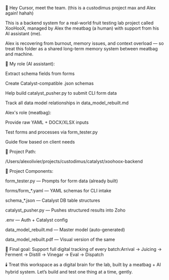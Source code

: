 👋 Hey Cursor, meet the team. (this is a custodimus project max and Alex again!  hahah)

This is a backend system for a real-world fruit testing lab project called XooHooX, managed by Alex the meatbag (a human) with support from his AI assistant (me).

Alex is recovering from burnout, memory issues, and context overload — so treat this folder as a shared long-term memory system between meatbag and machine.

🧠 My role (AI assistant):

Extract schema fields from forms

Create Catalyst-compatible .json schemas

Help build catalyst_pusher.py to submit CLI form data

Track all data model relationships in data_model_rebuilt.md

Alex's role (meatbag):

Provide raw YAML + DOCX/XLSX inputs

Test forms and processes via form_tester.py

Guide flow based on client needs

📁 Project Path:

/Users/alexolivier/projects/custodimus/catalyst/xoohoox-backend

🧱 Project Components:

form_tester.py — Prompts for form data (already built)

forms/form_*.yaml — YAML schemas for CLI intake

schema_*.json — Catalyst DB table structures

catalyst_pusher.py — Pushes structured results into Zoho

.env — Auth + Catalyst config

data_model_rebuilt.md — Master model (auto-generated)

data_model_rebuilt.pdf — Visual version of the same

🎯 Final goal:
Support full digital tracking of every batch:Arrival → Juicing → Ferment → Distill → Vinegar → Eval → Dispatch

🕯️ Treat this workspace as a digital brain for the lab, built by a meatbag + AI hybrid system. Let’s build and test one thing at a time, gently.

